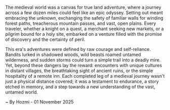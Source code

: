 
The medieval world was a canvas for true land adventure, where a journey across a few dozen miles could feel like an epic odyssey. Setting out meant embracing the unknown, exchanging the safety of familiar walls for winding forest paths, treacherous mountain passes, and vast, open plains. Every traveler, whether a knight on a quest, a merchant seeking new markets, or a pilgrim bound for a holy site, embarked on a venture filled with the promise of discovery and the certainty of peril.

This era's adventures were defined by raw courage and self-reliance. Bandits lurked in shadowed woods, wild beasts roamed untamed wilderness, and sudden storms could turn a simple trail into a deadly mire. Yet, beyond these dangers lay the reward: encounters with unique cultures in distant villages, the breathtaking sight of ancient ruins, or the simple hospitality of a remote inn. Each completed leg of a medieval journey wasn't just a physical distance covered; it was a testament to endurance, a story etched in memory, and a step towards a new understanding of the vast, untamed world.

~ By Hozmi - 01 November 2025
